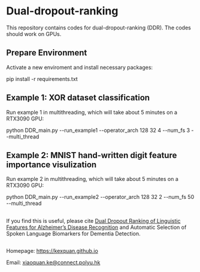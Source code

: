 # Dual-dropout-ranking
This repository contains codes for dual-dropout-ranking (DDR). The codes should work on GPUs.

## Prepare Environment
Activate a new enviroment and install necessary packages:

pip install -r requirements.txt

## Example 1: XOR dataset classification
Run example 1 in multithreading, which will take about 5 minutes on a RTX3090 GPU:

python DDR_main.py --run_example1 --operator_arch 128 32 4 --num_fs 3  --multi_thread

## Example 2: MNIST hand-written digit feature importance visulization
Run example 2 in multithreading, which will take about 5 minutes on a RTX3090 GPU:

python DDR_main.py --run_example2 --operator_arch 128 32 2 --num_fs 50 --multi_thread

##
If you find this is useful, please cite 
[Dual Dropout Ranking of Linguistic Features for Alzheimer’s Disease Recognition](http://www.eie.polyu.edu.hk/~mwmak/papers/apsipa21b.pdf)
and Automatic Selection of Spoken Language Biomarkers for Dementia Detection.

##
Homepage: <https://kexquan.github.io>

Email: xiaoquan.ke@connect.polyu.hk
